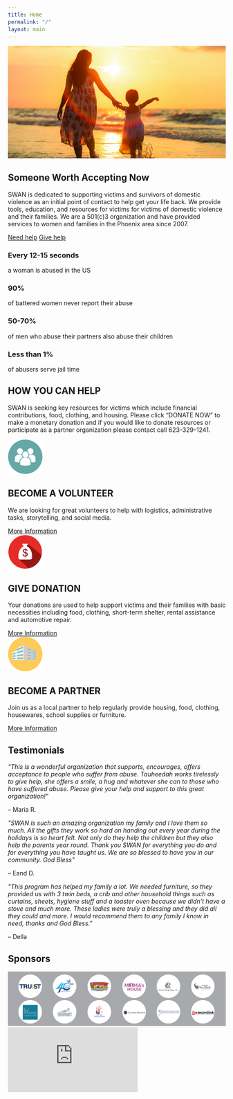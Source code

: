 ```yaml
---
title: Home
permalink: "/"
layout: main
---
```


<div id="home-page">
	<div class="hero-container">
		<div class="image">
			<img src="/assets/images/home-page/hero-image-small.jpg" alt="mom and daughter walking on the beach">
		</div>
		<div class="story">
			<h2>Someone Worth Accepting Now</h2>
			<p>SWAN is dedicated to supporting victims and survivors of domestic violence as an initial point of contact to help get your life back.  We provide tools, education, and resources for victims for victims of domestic violence and their families.  We are a 501(c)3 organization and have provided services to women and families in the Phoenix area since 2007.</p>
			<div class="help-btns">
				<a href="/programs">Need help</a>
				<a href="#help-bar">Give help</a>
			</div>
		</div>
	</div>
	<div class="stats-bar">
		<div class="statistic">
			<h3>Every 12-15 seconds</h3>
			<p>a woman is abused in the US</p>
		</div>
		<div class="statistic">
			<h3>90%</h3>
			<p>of battered women never report their abuse</p>
		</div>
		<div class="statistic">
			<h3>50-70%</h3>
			<p>of men who abuse their partners also abuse their children</p>
		</div>
		<div class="statistic">
			<h3>Less than 1%</h3>
			<p>of abusers serve jail time</p>
		</div>
	</div>
	<div class="help-bar" id="help-bar">
		<h2>HOW YOU CAN HELP</h2>
		<p>SWAN is seeking key resources for victims which include financial contributions, food, clothing, and housing.  Please click “DONATE NOW” to make a monetary donation and if you would like to donate resources or participate as a partner organization please contact call 623-329-1241.</p>
		<div class="arrow-down"></div>
	</div>
	<div class="help-options-block">
		<div class="help-option">
			<img src="/assets/images/home-page/volunteer.png" alt="icon of three people" width="80" height="80">
			<div class="flex-container">
				<h2>BECOME A VOLUNTEER</h2>
				<p>We are looking for great volunteers to help with logistics, administrative tasks, storytelling, and social media.</p>
				<a href="/give#volunteer_href">More Information</a>
			</div>
		</div>
		<div class="help-option">
			<img src="/assets/images/home-page/donate.png" alt="money bag with a dollar sign" width="80" height="80">
			<div class="flex-container">
				<h2>GIVE DONATION</h2>
				<p>Your donations are used to help support victims and their families with basic necessities including food, clothing, short-term shelter, rental assistance and automotive repair.</p>
				<a href="/give#donation_href">More Information</a>
			</div>
		</div>
		<div class="help-option">
			<img src="/assets/images/home-page/partner.png" alt="picture of a building" width="80" height="80">
			<div class="flex-container">
				<h2>BECOME A PARTNER</h2>
				<p>Join us as a local partner to help regularly provide housing, food, clothing, housewares, school supplies or furniture.</p>
				<a href="/give#partner_href">More Information</a>
			</div>
		</div>
	</div>
	<h2 class="testimonial-heading">Testimonials</h2>
	<div class="testimonial-block">
		<div class="testimonial">
			<i>"This is a wonderful organization that supports, encourages, offers acceptance to people who suffer from abuse.  Tauheedah works tirelessly to give help, she offers a smile, a hug and whatever she can to those who have suffered abuse.  Please give your help and support to this great organization!"</i> 
			<p>– Maria R.</p>
		</div>
		<div class="testimonial">
			<i>"SWAN is such an amazing organization my family and I love them so much.  All the gifts they work so hard on handing out every year during the holidays is so heart felt.  Not only do they help the children but they also help the parents year round.  Thank you SWAN for everything you do and for everything you have taught us.  We are so blessed to have you in our community.  God Bless"</i>
			<p>– Eand D.</p>
		</div>
		<div class="testimonial">
			<i>"This program has helped my family a lot.  We needed furniture, so they provided us with 3 twin beds, a crib and other household things such as curtains, sheets, hygiene stuff and a toaster oven because we didn’t have a stove and much more.  These ladies were truly a blessing and they did all they could and more.  I would recommend them to any family I know in need, thanks and God Bless."</i>
			<p>– Della</p>
		</div>
	</div>
	<div class="sponsors-block">
		<h2>Sponsors</h2>
		<img src="/assets/images/home-page/logos.png" alt="logos of sponsors">
	</div>
	<div class="container googleCalendar">
			<iframe src="https://calendar.google.com/calendar/embed?src=ghuu5d7hmqjmkp5j25t984sim0%40group.calendar.google.com&ctz=America/Phoenix" frameborder="0" scrolling="no"></iframe>
	</div>


</div> <!-- end home-page -->
